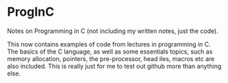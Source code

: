 # ProgInC
Notes on Programming in C (not including my written notes, just the code).

This now contains examples of code from lectures in programming in C.
The basics of the C language, as well as some essentials topics, such as memory allocation, pointers, the pre-processor, head iles, macros etc are also included.
This is really just for me to test out github more than anything else.
